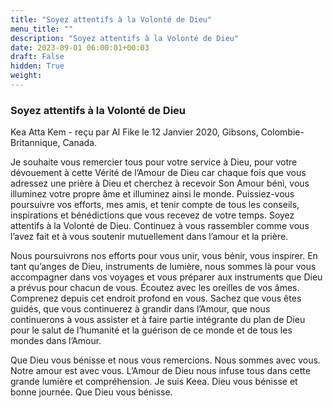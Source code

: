 ```yaml
---
title: "Soyez attentifs à la Volonté de Dieu"
menu_title: ""
description: "Soyez attentifs à la Volonté de Dieu"
date: 2023-09-01 06:00:01+00:03
draft: False
hidden: True
weight:
---
```

### Soyez attentifs à la Volonté de Dieu

Kea Atta Kem - reçu par Al Fike le 12 Janvier 2020, Gibsons, Colombie-Britannique, Canada.

Je souhaite vous remercier tous pour votre service à Dieu, pour votre dévouement à cette Vérité de l’Amour de Dieu car chaque fois que vous adressez une prière à Dieu et cherchez à recevoir Son Amour béni, vous illuminez votre propre âme et illuminez ainsi le monde. Puissiez-vous poursuivre vos efforts, mes amis, et tenir compte de tous les conseils, inspirations et bénédictions que vous recevez de votre temps. Soyez attentifs à la Volonté de Dieu. Continuez à vous rassembler comme vous l’avez fait et à vous soutenir mutuellement dans l’amour et la prière.

Nous poursuivrons nos efforts pour vous unir, vous bénir, vous inspirer. En tant qu’anges de Dieu, instruments de lumière, nous sommes là pour vous accompagner dans vos voyages et vous préparer aux instruments que Dieu a prévus pour chacun de vous. Écoutez avec les oreilles de vos âmes. Comprenez depuis cet endroit profond en vous. Sachez que vous êtes guidés, que vous continuerez à grandir dans l’Amour, que nous continuerons à vous assister et à faire partie intégrante du plan de Dieu pour le salut de l’humanité et la guérison de ce monde et de tous les mondes dans l’Amour.

Que Dieu vous bénisse et nous vous remercions. Nous sommes avec vous. Notre amour est avec vous. L’Amour de Dieu nous infuse tous dans cette grande lumière et compréhension. Je suis Keea. Dieu vous bénisse et bonne journée. Que Dieu vous bénisse.
